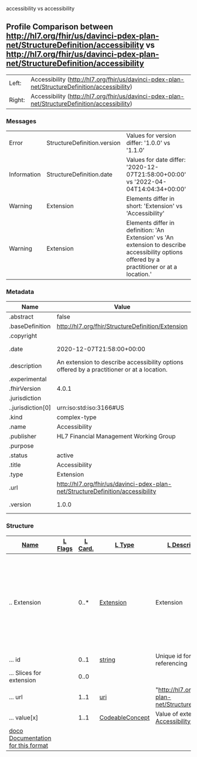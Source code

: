 ﻿

accessibility vs accessibility

## Profile Comparison between http://hl7.org/fhir/us/davinci-pdex-plan-net/StructureDefinition/accessibility vs http://hl7.org/fhir/us/davinci-pdex-plan-net/StructureDefinition/accessibility

|  |  |
| --- | --- |
| Left: | Accessibility (http://hl7.org/fhir/us/davinci-pdex-plan-net/StructureDefinition/accessibility) |
| Right: | Accessibility (http://hl7.org/fhir/us/davinci-pdex-plan-net/StructureDefinition/accessibility) |

### Messages

|  |  |  |
| --- | --- | --- |
| Error | StructureDefinition.version | Values for version differ: '1.0.0' vs '1.1.0' |
| Information | StructureDefinition.date | Values for date differ: '2020-12-07T21:58:00+00:00' vs '2022-04-04T14:04:34+00:00' |
| Warning | Extension | Elements differ in short: 'Extension' vs 'Accessibility' |
| Warning | Extension | Elements differ in definition: 'An Extension' vs 'An extension to describe accessibility options offered by a practitioner or at a location.' |

### Metadata

| Name | Value | | Comments |
| --- | --- | --- | --- |
| .abstract | false | |  |
| .baseDefinition | http://hl7.org/fhir/StructureDefinition/Extension | |  |
| .copyright |  | |  |
| .date | 2020-12-07T21:58:00+00:00 | 2022-04-04T14:04:34+00:00 | * Values Differ |
| .description | An extension to describe accessibility options offered by a practitioner or at a location. | |  |
| .experimental |  | |  |
| .fhirVersion | 4.0.1 | |  |
| .jurisdiction |  | |  |
| ..jurisdiction[0] | urn:iso:std:iso:3166#US | |  |
| .kind | complex-type | |  |
| .name | Accessibility | |  |
| .publisher | HL7 Financial Management Working Group | |  |
| .purpose |  | |  |
| .status | active | |  |
| .title | Accessibility | |  |
| .type | Extension | |  |
| .url | http://hl7.org/fhir/us/davinci-pdex-plan-net/StructureDefinition/accessibility | |  |
| .version | 1.0.0 | 1.1.0 | * Values Differ |

### Structure

| [Name](http://hl7.org/fhir/formats.html#table "The logical name of the element") | [L Flags](http://hl7.org/fhir/formats.html#table "Information about the use of the element - Left Structure") | [L Card.](http://hl7.org/fhir/formats.html#table "Minimum and Maximum # of times the the element can appear in the instance - Left Structure") | [L Type](http://hl7.org/fhir/formats.html#table "Reference to the type of the element - Left Structure") | [L Description & Constraints](http://hl7.org/fhir/formats.html#table "Additional information about the element - Left Structure") | [R Flags](http://hl7.org/fhir/formats.html#table "Information about the use of the element - Left Structure") | [R Card.](http://hl7.org/fhir/formats.html#table "Minimum and Maximum # of times the the element can appear in the instance - Left Structure") | [L Type](http://hl7.org/fhir/formats.html#table "Reference to the type of the element - Left Structure") | [L Description & Constraints](http://hl7.org/fhir/formats.html#table "Additional information about the element - Left Structure") | [Comments](http://hl7.org/fhir/formats.html#table "Comments about the comparison")[doco](http://hl7.org/fhir/formats.html#table "Legend for this format") |
| --- | --- | --- | --- | --- | --- | --- | --- | --- | --- |
| .. Extension |  | 0..\* | [Extension](http://hl7.org/fhir/R4/extensibility.html#Extension) | Extension |  | 0..\* | [Extension](http://hl7.org/fhir/R4/extensibility.html#Extension) | Accessibility | * Elements differ in short: 'Extension' vs 'Accessibility' * Elements differ in definition: 'An Extension' vs 'An extension to describe accessibility options offered by a practitioner or at a location.' |
| ... id |  | 0..1 | [string](http://hl7.org/fhir/R4/datatypes.html#string) | Unique id for inter-element referencing |  | 0..1 | [string](http://hl7.org/fhir/R4/datatypes.html#string) | Unique id for inter-element referencing |  |
| ... Slices for extension |  | 0..0 |  |  |  | 0..0 |  |  |  |
| ... url |  | 1..1 | [uri](http://hl7.org/fhir/R4/datatypes.html#uri) | "http://hl7.org/fhir/us/davinci-pdex-plan-net/StructureDefinition/accessibility" |  | 1..1 | [uri](http://hl7.org/fhir/R4/datatypes.html#uri) | "http://hl7.org/fhir/us/davinci-pdex-plan-net/StructureDefinition/accessibility" |  |
| ... value[x] |  | 1..1 | [CodeableConcept](http://hl7.org/fhir/R4/datatypes.html#CodeableConcept) | Value of extension Binding: [Accessibility VS](ValueSet-AccessibilityVS.html) ([extensible](http://hl7.org/fhirterminologies.html#extensible "To be conformant, the concept in this element SHALL be from the specified value set if any of the codes within the value set can apply to the concept being communicated.  If the value set does not cover the concept (based on human review), alternate codings (or, data type allowing, text) may be included instead.")) |  | 1..1 | [CodeableConcept](http://hl7.org/fhir/R4/datatypes.html#CodeableConcept) | Value of extension Binding: [Accessibility VS](ValueSet-AccessibilityVS.html) ([extensible](http://hl7.org/fhirterminologies.html#extensible "To be conformant, the concept in this element SHALL be from the specified value set if any of the codes within the value set can apply to the concept being communicated.  If the value set does not cover the concept (based on human review), alternate codings (or, data type allowing, text) may be included instead.")) |  |
| [doco Documentation for this format](http://hl7.org/fhir/formats.html#table "Legend for this format") | | | | | | | | | |
